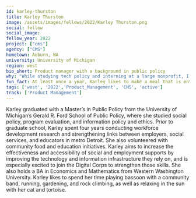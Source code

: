 ```yaml
---
id: karley-thurston
title: Karley Thurston
image: /assets/images/fellows/2022/Karley Thurston.png
social: fellow
social_image:
fellow_year: 2022
project: ["cms"]
agency: ["CMS"]
hometown: Auburn, WA
university: University of Michigan
region: west
bio_short: Product manager with a background in public policy 
why: "While studying tech policy and interning at a large nonprofit, I realized how important it was to have more hands-on experience with the development process. I was so excited when the Digital Corps posting came up—it is a wonderful opportunity to strengthen what I had learned while remaining in the public sector and working towards goals I am passionate about."
fun_fact: At least once a year, Karley likes to make a meal that is entirely home-grown and/or foraged!
tags: ['west', '2022','Product_Management', 'CMS', 'active']
track: ['Product Management']
---
```


Karley graduated with a Master’s in Public Policy from the University of Michigan’s Gerald R. Ford School of Public Policy, where she studied social policy, program evaluation, and information policy and ethics. Prior to graduate school, Karley spent four years conducting workforce development research and strengthening links between employers, social services, and educators in metro Detroit. She also volunteered with community food and education initiatives. Karley aims to increase the effectiveness and accessibility of social and employment supports by improving the technology and information infrastructure they rely on, and is especially excited to join the Digital Corps to strengthen those skills. She also holds a BA in Economics and Mathematics from Western Washington University. Karley likes to spend her time playing bassoon with a community band, running, gardening, and rock climbing, as well as relaxing in the sun with her cat and tortoise.

